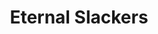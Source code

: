 ---
layout: landing
title: Eternal Slackers
header_image: /assets/images/dde47b8f-67a0-411b-ad6d-e9b32e99eb3e.png
sections:
  - id: Header
    content: |
      # How to WoWMania
      ## By Slacking Za
      ### Eternal Slackers
  - id: Tiles
    tiles:
      - title: "Raids"
        desc: "Go to Page 1"
        url: "raids"
        img: "/assets/images/header-background.webp"
      - title: "Classes"
        desc: "Go to Page 2"
        url: "classes"
        img: "/assets/images/header-background.webp"
      - title: "Classes"
        desc: "Go to Page 2"
        url: "classes"
        img: "/assets/images/header-background.webp"
      - title: "Classes"
        desc: "Go to Page 2"
        url: "classes"
        img: "/assets/images/header-background.webp"
      - title: "Classes"
        desc: "Go to Page 2"
        url: "classes"
        img: "/assets/images/header-background.webp"

  - id: About
    content: |
          Lorem ipsum dolor sit amet, consectetuer adipiscing elit. Vivamus ac leo pretium faucibus. Class aptent taciti sociosqu ad litora torquent per conubia nostra, per inceptos hymenaeos. Maecenas ipsum velit, consectetuer eu lobortis ut, dictum at dui. Donec iaculis gravida nulla. Sed vel lectus. Donec odio tempus molestie, porttitor ut, iaculis quis, sem. Quisque porta. Nulla turpis magna, cursus sit amet, suscipit a, interdum id, felis. Aliquam erat volutpat. Maecenas ipsum velit, consectetuer eu lobortis ut, dictum at dui. Maecenas aliquet accumsan leo. Morbi leo mi, nonummy eget tristique non, rhoncus non leo.
          Nunc tincidunt ante vitae massa. Aliquam id dolor. Suspendisse nisl. Curabitur vitae diam non enim vestibulum interdum. In dapibus augue non sapien. Maecenas libero. Integer tempor. Excepteur sint occaecat cupidatat non proident, sunt in culpa qui officia deserunt mollit anim id est laborum. Morbi scelerisque luctus velit. Class aptent taciti sociosqu ad litora torquent per conubia nostra, per inceptos hymenaeos. Quisque porta. Aliquam ornare wisi eu metus. Curabitur vitae diam non enim vestibulum interdum. In enim a arcu imperdiet malesuada. Nullam rhoncus aliquam metus. Aliquam ante. Quisque porta.
          Nullam dapibus fermentum ipsum. Aliquam erat volutpat. Praesent id justo in neque elementum ultrices. Nullam eget nisl. Fusce wisi. Sed elit dui, pellentesque a, faucibus vel, interdum nec, diam. Vestibulum erat nulla, ullamcorper nec, rutrum non, nonummy ac, erat. Ut tempus purus at lorem. Morbi leo mi, nonummy eget tristique non, rhoncus non leo. Pellentesque ipsum. Aliquam ornare wisi eu metus. Proin pede metus, vulputate nec, fermentum fringilla, vehicula vitae, justo. Fusce suscipit libero eget elit. In rutrum. Nullam sit amet magna in magna gravida vehicula. In rutrum. Nemo enim ipsam voluptatem quia voluptas sit aspernatur aut odit aut fugit, sed quia consequuntur magni dolores eos qui ratione voluptatem sequi nesciunt. Nam sed tellus id magna elementum tincidunt. Nam quis nulla.
          Duis bibendum, lectus ut viverra rhoncus, dolor nunc faucibus libero, eget facilisis enim ipsum id lacus. Praesent in mauris eu tortor porttitor accumsan. Pellentesque pretium lectus id turpis. Mauris dolor felis, sagittis at, luctus sed, aliquam non, tellus. Nulla non arcu lacinia neque faucibus fringilla. Praesent vitae arcu tempor neque lacinia pretium. Nulla est. Sed ac dolor sit amet purus malesuada congue. Mauris dolor felis, sagittis at, luctus sed, aliquam non, tellus. Quisque tincidunt scelerisque libero. Nullam justo enim, consectetuer nec, ullamcorper ac, vestibulum in, elit. Integer lacinia. Cum sociis natoque penatibus et magnis dis parturient montes, nascetur ridiculus mus. Etiam bibendum elit eget erat. Duis condimentum augue id magna semper rutrum. Fusce wisi. Nullam sapien sem, ornare ac, nonummy non, lobortis a enim. Curabitur bibendum justo non orci. Integer imperdiet lectus quis justo.
          Class aptent taciti sociosqu ad litora torquent per conubia nostra, per inceptos hymenaeos. Quis autem vel eum iure reprehenderit qui in ea voluptate velit esse quam nihil molestiae consequatur, vel illum qui dolorem eum fugiat quo voluptas nulla pariatur? Pellentesque pretium lectus id turpis. Nemo enim ipsam voluptatem quia voluptas sit aspernatur aut odit aut fugit, sed quia consequuntur magni dolores eos qui ratione voluptatem sequi nesciunt. Proin in tellus sit amet nibh dignissim sagittis. Etiam dictum tincidunt diam. Nemo enim ipsam voluptatem quia voluptas sit aspernatur aut odit aut fugit, sed quia consequuntur magni dolores eos qui ratione voluptatem sequi nesciunt. Nullam at arcu a est sollicitudin euismod. Etiam sapien elit, consequat eget, tristique non, venenatis quis, ante. Fusce tellus. Morbi leo mi, nonummy eget tristique non, rhoncus non leo. Fusce dui leo, imperdiet in, aliquam sit amet, feugiat eu, orci. Vivamus luctus egestas leo.
  - id: About5
    content: |
      Even more lorem ipsum with another section...
---
